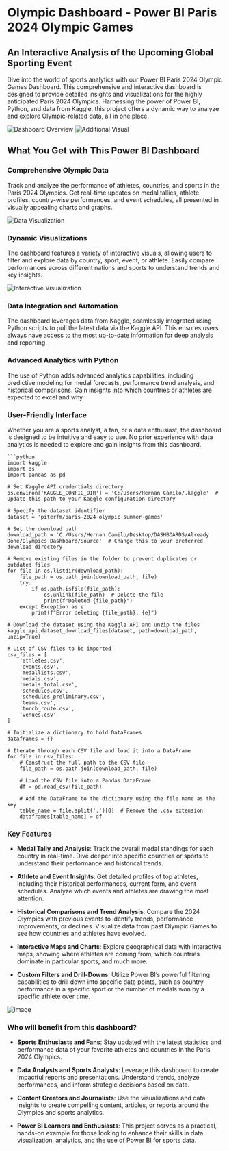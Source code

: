# Olympic Dashboard - Power BI Paris 2024 Olympic Games

## An Interactive Analysis of the Upcoming Global Sporting Event
Dive into the world of sports analytics with our Power BI Paris 2024 Olympic Games Dashboard. This comprehensive and interactive dashboard is designed to provide detailed insights and visualizations for the highly anticipated Paris 2024 Olympics. Harnessing the power of Power BI, Python, and data from Kaggle, this project offers a dynamic way to analyze and explore Olympic-related data, all in one place.

![Dashboard Overview](https://github.com/user-attachments/assets/30600da6-ac1c-4b34-b1ad-a8ce1d400acb)
![Additional Visual](https://github.com/user-attachments/assets/4e437ec4-098b-4975-a6f3-fee3c7eb044d)

## What You Get with This Power BI Dashboard

### Comprehensive Olympic Data
Track and analyze the performance of athletes, countries, and sports in the Paris 2024 Olympics. Get real-time updates on medal tallies, athlete profiles, country-wise performances, and event schedules, all presented in visually appealing charts and graphs.

![Data Visualization](https://github.com/user-attachments/assets/441f7aea-7d09-4279-95db-36e3302c4e60)

### Dynamic Visualizations
The dashboard features a variety of interactive visuals, allowing users to filter and explore data by country, sport, event, or athlete. Easily compare performances across different nations and sports to understand trends and key insights.

![Interactive Visualization](https://github.com/user-attachments/assets/85359644-4bd5-4b4b-80ff-10f2d3a36c10)

### Data Integration and Automation
The dashboard leverages data from Kaggle, seamlessly integrated using Python scripts to pull the latest data via the Kaggle API. This ensures users always have access to the most up-to-date information for deep analysis and reporting.

### Advanced Analytics with Python
The use of Python adds advanced analytics capabilities, including predictive modeling for medal forecasts, performance trend analysis, and historical comparisons. Gain insights into which countries or athletes are expected to excel and why.

### User-Friendly Interface
Whether you are a sports analyst, a fan, or a data enthusiast, the dashboard is designed to be intuitive and easy to use. No prior experience with data analytics is needed to explore and gain insights from this dashboard.

    ```python
    import kaggle
    import os
    import pandas as pd
    
    # Set Kaggle API credentials directory
    os.environ['KAGGLE_CONFIG_DIR'] = 'C:/Users/Hernan Camilo/.kaggle'  # Update this path to your Kaggle configuration directory
    
    # Specify the dataset identifier
    dataset = 'piterfm/paris-2024-olympic-summer-games'
    
    # Set the download path
    download_path = 'C:/Users/Hernan Camilo/Desktop/DASHBOARDS/Already Done/Olympics Dashboard/Source'  # Change this to your preferred download directory
    
    # Remove existing files in the folder to prevent duplicates or outdated files
    for file in os.listdir(download_path):
        file_path = os.path.join(download_path, file)
        try:
            if os.path.isfile(file_path):
                os.unlink(file_path)  # Delete the file
                print(f"Deleted {file_path}")
        except Exception as e:
            print(f"Error deleting {file_path}: {e}")
    
    # Download the dataset using the Kaggle API and unzip the files
    kaggle.api.dataset_download_files(dataset, path=download_path, unzip=True)
    
    # List of CSV files to be imported
    csv_files = [
        'athletes.csv',
        'events.csv',
        'medallists.csv',
        'medals.csv',
        'medals_total.csv',
        'schedules.csv',
        'schedules_preliminary.csv',
        'teams.csv',
        'torch_route.csv',
        'venues.csv'
    ]
    
    # Initialize a dictionary to hold DataFrames
    dataframes = {}
    
    # Iterate through each CSV file and load it into a DataFrame
    for file in csv_files:
        # Construct the full path to the CSV file
        file_path = os.path.join(download_path, file)
        
        # Load the CSV file into a Pandas DataFrame
        df = pd.read_csv(file_path)
        
        # Add the DataFrame to the dictionary using the file name as the key
        table_name = file.split('.')[0]  # Remove the .csv extension
        dataframes[table_name] = df


### Key Features

- **Medal Tally and Analysis**: Track the overall medal standings for each country in real-time. Dive deeper into specific countries or sports to understand their performance and historical trends.

- **Athlete and Event Insights**: Get detailed profiles of top athletes, including their historical performances, current form, and event schedules. Analyze which events and athletes are drawing the most attention.

- **Historical Comparisons and Trend Analysis**: Compare the 2024 Olympics with previous events to identify trends, performance improvements, or declines. Visualize data from past Olympic Games to see how countries and athletes have evolved.

- **Interactive Maps and Charts**: Explore geographical data with interactive maps, showing where athletes are coming from, which countries dominate in particular sports, and much more.

- **Custom Filters and Drill-Downs**: Utilize Power BI’s powerful filtering capabilities to drill down into specific data points, such as country performance in a specific sport or the number of medals won by a specific athlete over time.

![image](https://github.com/user-attachments/assets/bebb893f-a8ef-4f5d-bbc5-19992f6c54aa)

### Who will benefit from this dashboard?

- **Sports Enthusiasts and Fans**: Stay updated with the latest statistics and performance data of your favorite athletes and countries in the Paris 2024 Olympics.

- **Data Analysts and Sports Analysts**: Leverage this dashboard to create impactful reports and presentations. Understand trends, analyze performances, and inform strategic decisions based on data.

- **Content Creators and Journalists**: Use the visualizations and data insights to create compelling content, articles, or reports around the Olympics and sports analytics.

- **Power BI Learners and Enthusiasts**: This project serves as a practical, hands-on example for those looking to enhance their skills in data visualization, analytics, and the use of Power BI for sports data.
